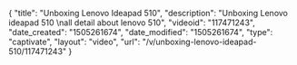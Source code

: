 {
    "title": "Unboxing Lenovo Ideapad 510",
    "description": "Unboxing Lenovo ideapad 510 \nall detail about lenovo 510",
    "videoid": "117471243",
    "date_created": "1505261674",
    "date_modified": "1505261674",
    "type": "captivate",
    "layout": "video",
    "url": "\/v\/unboxing-lenovo-ideapad-510\/117471243"
}